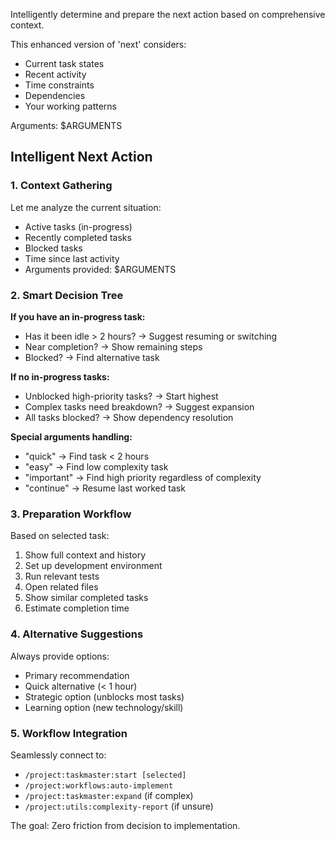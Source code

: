 Intelligently determine and prepare the next action based on comprehensive context.

This enhanced version of 'next' considers:
- Current task states
- Recent activity
- Time constraints
- Dependencies
- Your working patterns

Arguments: $ARGUMENTS

## Intelligent Next Action

### 1. **Context Gathering**
Let me analyze the current situation:
- Active tasks (in-progress)
- Recently completed tasks
- Blocked tasks
- Time since last activity
- Arguments provided: $ARGUMENTS

### 2. **Smart Decision Tree**

**If you have an in-progress task:**
- Has it been idle > 2 hours? → Suggest resuming or switching
- Near completion? → Show remaining steps
- Blocked? → Find alternative task

**If no in-progress tasks:**
- Unblocked high-priority tasks? → Start highest
- Complex tasks need breakdown? → Suggest expansion
- All tasks blocked? → Show dependency resolution

**Special arguments handling:**
- "quick" → Find task < 2 hours
- "easy" → Find low complexity task
- "important" → Find high priority regardless of complexity
- "continue" → Resume last worked task

### 3. **Preparation Workflow**

Based on selected task:
1. Show full context and history
2. Set up development environment
3. Run relevant tests
4. Open related files
5. Show similar completed tasks
6. Estimate completion time

### 4. **Alternative Suggestions**

Always provide options:
- Primary recommendation
- Quick alternative (< 1 hour)
- Strategic option (unblocks most tasks)
- Learning option (new technology/skill)

### 5. **Workflow Integration**

Seamlessly connect to:
- `/project:taskmaster:start [selected]` 
- `/project:workflows:auto-implement`
- `/project:taskmaster:expand` (if complex)
- `/project:utils:complexity-report` (if unsure)

The goal: Zero friction from decision to implementation.